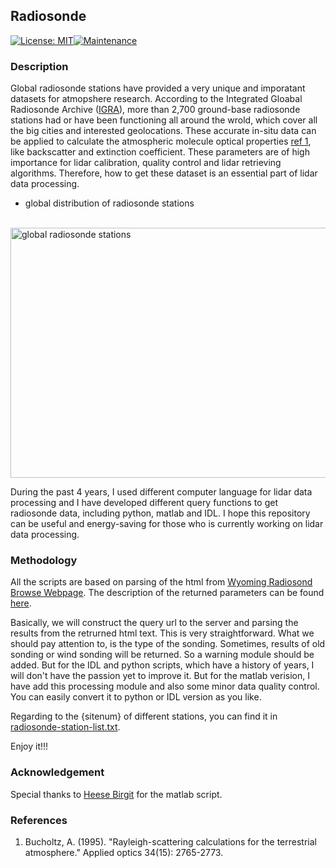 ## Radiosonde
[![License: MIT](https://img.shields.io/badge/License-MIT-yellow.svg)](https://opensource.org/licenses/MIT)[![Maintenance](https://img.shields.io/badge/Maintained%3F-yes-green.svg)](https://GitHub.com/Naereen/StrapDown.js/graphs/commit-activity)

### Description

Global radiosonde stations have provided a very unique and imporatant datasets for atmopshere research. According to the Integrated Gloabal Radiosonde Archive ([IGRA](https://www.ncdc.noaa.gov/data-access/weather-balloon/integrated-global-radiosonde-archive)), more than 2,700 ground-base radiosonde stations had or have been functioning all around the wrold, which cover all the big cities and interested geolocations. These accurate in-situ data can be applied to calculate the atmospheric molecule optical properties [ref 1](#References), like backscatter and extinction coefficient. These parameters are of high importance for lidar calibration, quality control and lidar retrieving algorithms. Therefore, how to get these dataset is an essential part of lidar data processing.

- global distribution of radiosonde stations
<br>
<img src="https://www.ncdc.noaa.gov/sites/default/files/styles/full_page_width/public/igra_stationmap.jpg?itok=j0biEjcy" alt="global radiosonde stations" width="600" height="400">


During the past 4 years, I used different computer language for lidar data processing and I have developed different query functions to get radiosonde data, including python, matlab and IDL. I hope this repository can be useful and energy-saving for those who is currently working on lidar data processing.

### Methodology

All the scripts are based on parsing of the html from [Wyoming Radiosond Browse Webpage](http://weather.uwyo.edu/upperair/sounding.html). The description of the returned parameters can be found [here](http://weather.uwyo.edu/upperair/columns.html).

Basically, we will construct the query url to the server and parsing the results from the retrurned html text. This is very straightforward. What we should pay attention to, is the type of the sonding. Sometimes, results of old sonding or wind sonding will be returned. So a warning module should be added. But for the IDL and python scripts, which have a history of years, I will don't have the passion yet to improve it. But for the matlab verision, I have add this processing module and also some minor data quality control. You can easily convert it to python or IDL version as you like.

Regarding to the {sitenum} of different stations, you can find it in [radiosonde-station-list.txt](radiosonde-station-list.txt).

Enjoy it!!!

### Acknowledgement

Special thanks to [Heese Birgit](https://www.tropos.de/institut/ueber-uns/mitarbeitende/birgit-heese/) for the matlab script.

### References

1. Bucholtz, A. (1995). "Rayleigh-scattering calculations for the terrestrial atmosphere." Applied optics 34(15): 2765-2773.



